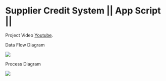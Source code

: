 # Supplier Credit System || App Script || 

Project Video [Youtube](https://youtu.be/tbsYE9a9KI8).

Data Flow Diagram

![](https://user-images.githubusercontent.com/44643948/215288100-4d3a1b7a-2488-4a83-8413-be0919579eca.png)

Process Diagram

![](https://user-images.githubusercontent.com/44643948/215288162-76716256-6446-46a7-889c-1540e6f8fb3a.png)
